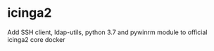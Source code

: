 # icinga2
Add SSH client, ldap-utils, python 3.7 and pywinrm module to official icinga2 core docker
